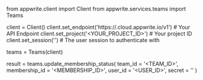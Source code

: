 from appwrite.client import Client
from appwrite.services.teams import Teams

client = Client()
client.set_endpoint('https://<REGION>.cloud.appwrite.io/v1') # Your API Endpoint
client.set_project('<YOUR_PROJECT_ID>') # Your project ID
client.set_session('') # The user session to authenticate with

teams = Teams(client)

result = teams.update_membership_status(
    team_id = '<TEAM_ID>',
    membership_id = '<MEMBERSHIP_ID>',
    user_id = '<USER_ID>',
    secret = '<SECRET>'
)

